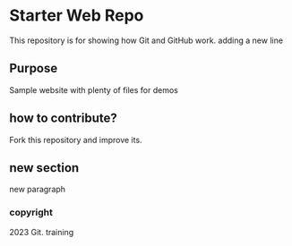 # Starter Web Repo

This repository is for showing how Git and GitHub work. 
adding a new line

## Purpose

Sample website with plenty of files for demos

## how to contribute? 
Fork this repository and improve its. 

## new section
new paragraph 

### copyright
2023 Git. training 